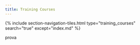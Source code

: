 ```yaml
---
title: Training Courses
---
```


{% include section-navigation-tiles.html type="training_courses" search="true" except="index.md" %}


prova
